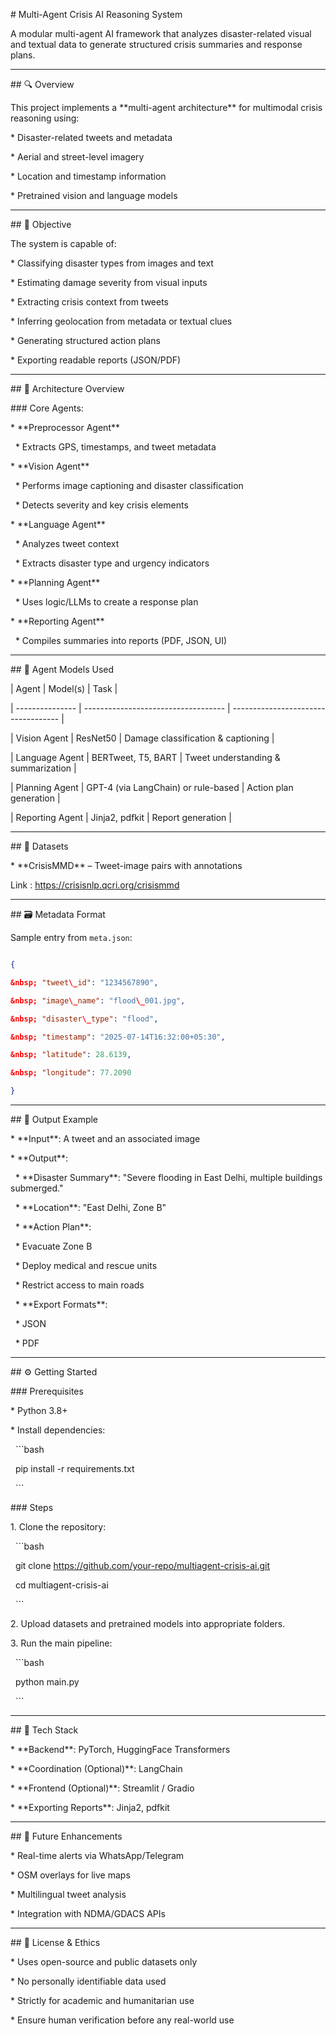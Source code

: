 \# Multi-Agent Crisis AI Reasoning System



A modular multi-agent AI framework that analyzes disaster-related visual and textual data to generate structured crisis summaries and response plans.



---



\## 🔍 Overview



This project implements a \*\*multi-agent architecture\*\* for multimodal crisis reasoning using:



\* Disaster-related tweets and metadata

\* Aerial and street-level imagery

\* Location and timestamp information

\* Pretrained vision and language models



---



\## 🎯 Objective



The system is capable of:



\* Classifying disaster types from images and text

\* Estimating damage severity from visual inputs

\* Extracting crisis context from tweets

\* Inferring geolocation from metadata or textual clues

\* Generating structured action plans

\* Exporting readable reports (JSON/PDF)



---



\## 🧹 Architecture Overview



\### Core Agents:



\* \*\*Preprocessor Agent\*\*



&nbsp; \* Extracts GPS, timestamps, and tweet metadata



\* \*\*Vision Agent\*\*



&nbsp; \* Performs image captioning and disaster classification

&nbsp; \* Detects severity and key crisis elements



\* \*\*Language Agent\*\*



&nbsp; \* Analyzes tweet context

&nbsp; \* Extracts disaster type and urgency indicators



\* \*\*Planning Agent\*\*



&nbsp; \* Uses logic/LLMs to create a response plan



\* \*\*Reporting Agent\*\*



&nbsp; \* Compiles summaries into reports (PDF, JSON, UI)



---



\## 🧠 Agent Models Used



| Agent           | Model(s)                            | Task                                |

| --------------- | ----------------------------------- | ----------------------------------- |

| Vision Agent    | ResNet50                            | Damage classification \& captioning  |

| Language Agent  | BERTweet, T5, BART                  | Tweet understanding \& summarization |

| Planning Agent  | GPT-4 (via LangChain) or rule-based | Action plan generation              |

| Reporting Agent | Jinja2, pdfkit                      | Report generation                   |



---



\## 📃 Datasets



\* \*\*CrisisMMD\*\* – Tweet-image pairs with annotations

Link : https://crisisnlp.qcri.org/crisismmd

---



\## 🗃️ Metadata Format



Sample entry from `meta.json`:



```json

{

&nbsp; "tweet\_id": "1234567890",

&nbsp; "image\_name": "flood\_001.jpg",

&nbsp; "disaster\_type": "flood",

&nbsp; "timestamp": "2025-07-14T16:32:00+05:30",

&nbsp; "latitude": 28.6139,

&nbsp; "longitude": 77.2090

}

```



---



\## 🧪 Output Example



\* \*\*Input\*\*: A tweet and an associated image

\* \*\*Output\*\*:



&nbsp; \* \*\*Disaster Summary\*\*: "Severe flooding in East Delhi, multiple buildings submerged."

&nbsp; \* \*\*Location\*\*: "East Delhi, Zone B"

&nbsp; \* \*\*Action Plan\*\*:



&nbsp;   \* Evacuate Zone B

&nbsp;   \* Deploy medical and rescue units

&nbsp;   \* Restrict access to main roads

&nbsp; \* \*\*Export Formats\*\*:



&nbsp;   \* JSON

&nbsp;   \* PDF



---



\## ⚙️ Getting Started



\### Prerequisites



\* Python 3.8+

\* Install dependencies:



&nbsp; ```bash

&nbsp; pip install -r requirements.txt

&nbsp; ```



\### Steps



1\. Clone the repository:



&nbsp;  ```bash

&nbsp;  git clone https://github.com/your-repo/multiagent-crisis-ai.git

&nbsp;  cd multiagent-crisis-ai

&nbsp;  ```



2\. Upload datasets and pretrained models into appropriate folders.



3\. Run the main pipeline:



&nbsp;  ```bash

&nbsp;  python main.py

&nbsp;  ```



---



\## 🚀 Tech Stack



\* \*\*Backend\*\*: PyTorch, HuggingFace Transformers

\* \*\*Coordination (Optional)\*\*: LangChain

\* \*\*Frontend (Optional)\*\*: Streamlit / Gradio

\* \*\*Exporting Reports\*\*: Jinja2, pdfkit



---



\## 🚦 Future Enhancements



\* Real-time alerts via WhatsApp/Telegram

\* OSM overlays for live maps

\* Multilingual tweet analysis

\* Integration with NDMA/GDACS APIs



---



\## 📄 License \& Ethics



\* Uses open-source and public datasets only

\* No personally identifiable data used

\* Strictly for academic and humanitarian use

\* Ensure human verification before any real-world use



